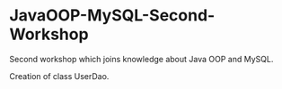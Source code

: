 # JavaOOP-MySQL-Second-Workshop
Second workshop which joins knowledge about Java OOP and MySQL.

Creation of class UserDao.
